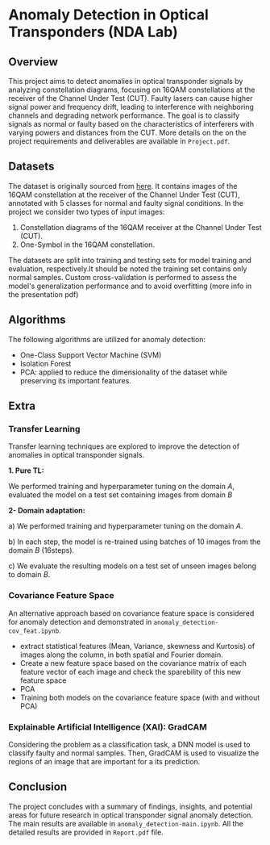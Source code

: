 # Anomaly Detection in Optical Transponders (NDA Lab)

## Overview

This project aims to detect anomalies in optical transponder signals by analyzing constellation diagrams, focusing on 16QAM constellations at the receiver of the Channel Under Test (CUT). Faulty lasers can cause higher signal power and frequency drift, leading to interference with neighboring channels and degrading network performance. The goal is to classify signals as normal or faulty based on the characteristics of interferers with varying powers and distances from the CUT. More details on the on the project requirements and deliverables are available in `Project.pdf`.

## Datasets
The dataset is originally sourced from [here](https://ieee-dataport.org/open-access/constellation-diagrams-spectrum-anomaly-detection-optical-networks). It contains images of the 16QAM constellation at the receiver of the Channel Under Test (CUT), annotated with 5 classes for normal and faulty signal conditions.
In the project we consider two types of input images:

1. Constellation diagrams of the 16QAM receiver at the Channel Under Test (CUT).
2. One-Symbol in the 16QAM constellation.

The datasets are split into training and testing sets for model training and evaluation, respectively.It should be noted the training set contains only normal samples. Custom cross-validation is performed to assess the model's generalization performance and to avoid overfitting (more info in the presentation pdf)

## Algorithms

The following algorithms are utilized for anomaly detection:

- One-Class Support Vector Machine (SVM)
- Isolation Forest
- PCA: applied to reduce the dimensionality of the dataset while preserving its important features.

## Extra
### Transfer Learning

Transfer learning techniques are explored to improve the detection of anomalies in optical transponder signals.

 **1. Pure TL:**  

We performed training and hyperparameter tuning on the domain *A*, evaluated the model on a test set containing images from domain *B*

 **2- Domain adaptation:**

a) We performed training and hyperparameter tuning on the domain *A*.

b) In each step, the model is re-trained using batches of 10 images from the domain *B* (16steps).

c) We evaluate the resulting models on a test set of unseen images belong to domain *B*.

### Covariance Feature Space

An alternative approach based on covariance feature space is considered for anomaly detection and demonstrated in `anomaly_detection-cov_feat.ipynb`.
- extract statistical features (Mean, Variance, skewness and Kurtosis) of images along the column, in both spatial and Fourier domain.
- Create a new feature space based on the covariance matrix of each feature vector of each image and check the sparebility of this new feature space 
- PCA
- Training both models on the covariance feature space (with and without PCA)

### Explainable Artificial Intelligence (XAI): GradCAM

Considering the problem as a classification task, a DNN model is used to classify faulty and normal samples. Then, GradCAM is used to visualize the regions of an image that are important for a its prediction.

## Conclusion

The project concludes with a summary of findings, insights, and potential areas for future research in optical transponder signal anomaly detection. The main results are available in `anomaly_detection-main.ipynb`. All the detailed results are provided in `Report.pdf` file.